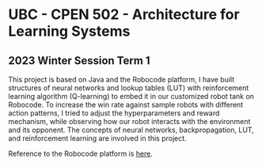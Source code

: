 # UBC - CPEN 502 - Architecture for Learning Systems

## 2023 Winter Session Term 1

This project is based on Java and the Robocode platform, I have built structures of neural networks and lookup tables (LUT) with reinforcement learning algorithm (Q-learning) to embed it in our customized robot tank on Robocode.
To increase the win rate against sample robots with different action patterns, I tried to adjust the hyperparameters and reward mechanism, while observing how our robot interacts with the environment and its opponent. The concepts of neural networks, backpropagation, LUT, and reinforcement learning are involved in this project. 

Reference to the Robocode platform is [here](https://robocode.sourceforge.io/).

